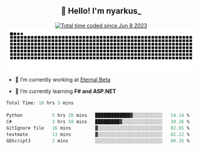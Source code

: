 <h2 align="center">👋 Hello! I'm nyarkus_</h2>
<p align="center">
  <a href="https://wakatime.com/@8f9aa332-6725-4e00-a5d9-b2317a4b74a6">
    <img src="https://wakatime.com/badge/user/8f9aa332-6725-4e00-a5d9-b2317a4b74a6.svg" alt="Total time coded since Jun 8 2023" />
  </a>
  <br>
  <img src = "https://github.com/nyarkus/nyarkus/blob/output/github-snake-dark.svg">
</p>

- 🔭 I’m currently working at [Eternal Beta](https://github.com/Kacianoki/Eternal-Beta)
<!--- 💬 Ask me about **nothing :<**-->
- 🌱 I’m currently learning **F# and ASP.NET**

<!--START_SECTION:waka-->

```fs
Total Time: 10 hrs 5 mins

Python           5 hrs 28 mins   █████████████▓░░░░░░░░░░░   54.14 %
C#               3 hrs 58 mins   █████████▓░░░░░░░░░░░░░░░   39.26 %
GitIgnore file   16 mins         ▓░░░░░░░░░░░░░░░░░░░░░░░░   02.65 %
textmate         13 mins         ▓░░░░░░░░░░░░░░░░░░░░░░░░   02.22 %
GDScript3        2 mins          ░░░░░░░░░░░░░░░░░░░░░░░░░   00.35 %
```

<!--END_SECTION:waka-->
